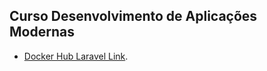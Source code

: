 
## Curso Desenvolvimento de Aplicações Modernas
- [Docker Hub Laravel Link](https://hub.docker.com/repository/docker/leonardyrj/laravel).


